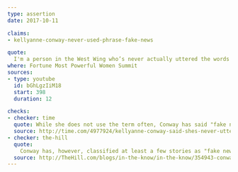 ```yaml
---
type: assertion
date: 2017-10-11

claims:
- kellyanne-conway-never-used-phrase-fake-news

quote:
  I'm a person in the West Wing who’s never actually uttered the words "fake news," "enemy of the people," "opposition party." I don't speak that way; I think we need a full and free press in our nation.
where: Fortune Most Powerful Women Summit
sources:
- type: youtube
  id: bGhLgzIiM18
  start: 398
  duration: 12

checks:
- checker: time
  quote: While she does not use the term often, Conway has said "fake news" on some occasions.
  source: http://time.com/4977924/kellyanne-conway-said-shes-never-uttered-the-words-fake-news-she-has/
- checker: the-hill
  quote:
    Conway has, however, classified at least a few stories as "fake news," writing on Twitter last year and in March
  source: http://TheHill.com/blogs/in-the-know/in-the-know/354943-conway-denies-ever-saying-fake-news-as-trump-attacks-nbc
---
```

